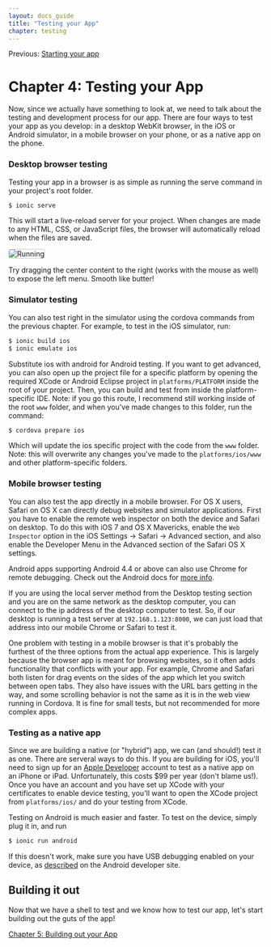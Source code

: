 ```yaml
---
layout: docs_guide
title: "Testing your App"
chapter: testing
---
```


Previous: <a href="starting.html">Starting your app</a>

# Chapter 4: Testing your App

Now, since we actually have something to look at, we need to talk about the testing and development process for our app. There are four ways to test your app as you develop: in a desktop WebKit browser, in the iOS or Android simulator, in a mobile browser on your phone, or as a native app on the phone.

### Desktop browser testing

Testing your app in a browser is as simple as running the serve command in your project's root folder.

```bash
$ ionic serve
```

This will start a live-reload server for your project. When changes are made to any HTML, CSS, or JavaScript files, the browser will automatically reload when the files are saved.

<img src="http://ionicframework.com.s3.amazonaws.com/guide/0.1.0/3-running.png" style="border: 1px solid #ccc; border-radius: 4px;" alt="Running">

Try dragging the center content to the right (works with the mouse as well) to expose the left menu. Smooth like butter!

### Simulator testing

You can also test right in the simulator using the cordova commands from the previous chapter. For example, to test in the iOS simulator, run:

```bash
$ ionic build ios
$ ionic emulate ios
```

Substitute ios with android for Android testing. If you want to get advanced, you can also open up the project file for a specific platform by opening the required XCode or Android Eclipse project in `platforms/PLATFORM` inside the root of your project. Then, you can build and test from inside the platform-specific IDE. Note: if you go this route, I recommend still working inside of the root `www` folder, and when you've made changes to this folder, run the command:

```bash
$ cordova prepare ios
```

Which will update the ios specific project with the code from the `www` folder. Note: this will overwrite any changes you've made to the `platforms/ios/www` and other platform-specific folders.

### Mobile browser testing

You can also test the app directly in a mobile browser. For OS X users, Safari on OS X can directly debug websites and simulator applications. First you have to enable the remote web inspector on both the device and Safari on desktop. To do this with iOS 7 and OS X Mavericks, enable the `Web Inspector` option in the iOS Settings -> Safari -> Advanced section, and also enable the Developer Menu in the Advanced section of the Safari OS X settings.

Android apps supporting Android 4.4 or above can also use Chrome for remote debugging. Check out the Android docs for [more info](http://developer.android.com/guide/webapps/debugging.html).

If you are using the local server method from the Desktop testing section and you are on the same network as the desktop computer, you can connect to the ip address of the desktop computer to test. So, if our desktop is running a test server at `192.168.1.123:8000`, we can just load that address into our mobile Chrome or Safari to test it.

One problem with testing in a mobile browser is that it's probably the furthest of the three options from the actual app experience. This is largely because the browser app is meant for browsing websites, so it often adds functionality that conflicts with your app. For example, Chrome and Safari both listen for drag events on the sides of the app which let you switch between open tabs. They also have issues with the URL bars getting in the way, and some scrolling behavior is not the same as it is in the web view running in Cordova. It is fine for small tests, but not recommended for more complex apps.

### Testing as a native app

Since we are building a native (or "hybrid") app, we can (and should!) test it as one. There are serveral ways to do this. If you are building for iOS, you'll need to sign up for an [Apple Developer](https://developer.apple.com/) account to test as a native app on an iPhone or iPad. Unfortunately, this costs $99 per year (don't blame us!). Once you have an account and you have set up XCode with your certificates to enable device testing, you'll want to open the XCode project from `platforms/ios/` and do your testing from XCode.

Testing on Android is much easier and faster. To test on the device, simply plug it in, and run

```bash
$ ionic run android
```

If this doesn't work, make sure you have USB debugging enabled on your device, as [described](http://developer.android.com/tools/device.html) on the Android developer site.

## Building it out

Now that we have a shell to test and we know how to test our app, let's start building out the guts of the app!

[Chapter 5: Building out your App](building.html)


